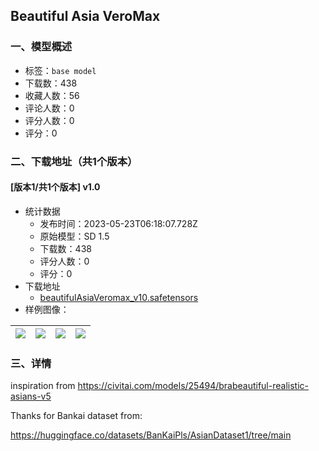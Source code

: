 ## Beautiful Asia VeroMax
### 一、模型概述

- 标签：`base model`
- 下载数：438
- 收藏人数：56
- 评论人数：0
- 评分人数：0
- 评分：0

### 二、下载地址（共1个版本）

#### [版本1/共1个版本] v1.0

- 统计数据
  - 发布时间：2023-05-23T06:18:07.728Z
  - 原始模型：SD 1.5
  - 下载数：438
  - 评分人数：0
  - 评分：0
- 下载地址
  - [beautifulAsiaVeromax_v10.safetensors](https://civitai.com/api/download/models/78446)
- 样例图像：

| <img src="https://image.civitai.com/xG1nkqKTMzGDvpLrqFT7WA/985323b1-39b0-433b-aeab-137475b44e15/width=450/880666.jpeg" /> | <img src="https://image.civitai.com/xG1nkqKTMzGDvpLrqFT7WA/c8b5e9b6-7ec7-484a-bece-4c40258e74ad/width=450/880668.jpeg" /> | <img src="https://image.civitai.com/xG1nkqKTMzGDvpLrqFT7WA/d60bad15-9c04-4aea-8a71-5de48c42d540/width=450/880667.jpeg" /> | <img src="https://image.civitai.com/xG1nkqKTMzGDvpLrqFT7WA/fcd9f331-85a6-4d7b-8f89-ca047b3e5238/width=450/880673.jpeg" /> |
| ---- | ---- | ---- | ---- |


### 三、详情
<p>inspiration from <a target="_blank" rel="ugc" href="https://civitai.com/models/25494/brabeautiful-realistic-asians-v5">https://civitai.com/models/25494/brabeautiful-realistic-asians-v5</a></p><p>Thanks for Bankai dataset from:</p><p><a target="_blank" rel="ugc" href="https://huggingface.co/datasets/BanKaiPls/AsianDataset1/tree/main">https://huggingface.co/datasets/BanKaiPls/AsianDataset1/tree/main</a></p><p></p>